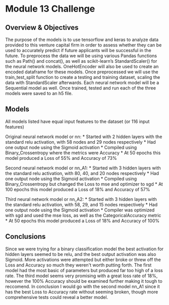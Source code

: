 # Module 13 Challenge

## Overview & Objectives

The purpose of the models is to use tensorflow and keras to analyze data provided to this venture capital firm in order to assess whether they can be used to accurately predict if future applicants will be successful in the future.  To preprocess the data we will be using various Pandas functions such as Path() and concat(), as well as scikit-learn’s StandardScaler() for the neural network models.  OneHotEncoder will also be used to create an encoded dataframe for these models.  Once preprocessed we will use the train_test_split function to create a testing and training dataset, scaling the data with StandardScaler afterwards. Each neural network model will be a Sequential model as well.  Once trained, tested and run each of the three models were saved to an h5 file.

## Models
All models listed have equal input features to the dataset (or 116 input features)

Original neural network model or nn:
    * Started with 2 hidden layers with the standard relu activation, with 58 nodes and 29 nodes respectively
    * Had one output node using the Sigmoid activation
    * Compiled using Binary_Crossentropy where the metrics were Accuracy 
    * At 50 epochs this model produced a Loss of 55% and Accuracy of 73%

Second neural network model or nn_A1:
    * Started with 3 hidden layers with the standard relu activation, with 80, 40, and 20 nodes respectively
    * Had one output node using the Sigmoid activation
    * Compiled using Binary_Crossentropy but changed the Loss to mse and optimizer to sgd 
    * At 100 epochs this model produced a Loss of 18% and Accuracy of 57%
    
Third neural network model or nn_A2:
    * Started with 3 hidden layers with the standard relu activation, with 58, 29, and 15 nodes respectively
    * Had one output node using the Sigmoid activation
    * Compiler was optimized with sgd and used the mse loss, as well as the CategoricalAccuracy metric 
    * At 50 epochs this model produced a Loss of 18% and Accuracy of 100%
    
## Conclusions
Since we were trying for a binary classification model the best activation for hidden layers seemed to be relu, and the best output activation was also Sigmoid.  More activations were attempted but either broke or threw off the Loss and Accuracy so much they weren't worth putting forth.  The first model had the most basic of parameters but produced far too high of a loss rate.  The third model seems very promising with a great loss rate of 18%, however the 100% Accuracy should be examined further making it tough to reccomend.  In conclusion I would go with the second model nn_A1 since it has the best Loss to Accuracy rate without seeming broken, though more comprehensive tests could reveal a better model.